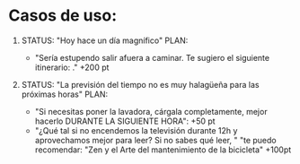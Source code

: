 
# Casos de uso:

1. STATUS: "Hoy hace un día magnífico"
   PLAN: 
     - "Sería estupendo salir afuera a caminar. Te sugiero el siguiente itinerario: <itinerario>." +200 pt

2. STATUS: "La previsión del tiempo no es muy halagüeña para las próximas horas"
   PLAN: 
     - "Si necesitas poner la lavadora, cárgala completamente, mejor hacerlo DURANTE LA SIGUIENTE HORA": +50 pt
     - "¿Qué tal si no encendemos la televisión durante 12h y aprovechamos mejor para leer? Si no sabes qué leer, "
       "te puedo recomendar: "Zen y el Arte del mantenimiento de la bicicleta"  +100pt
   

